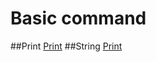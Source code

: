 # Basic command
##Print
[Print](./2_Basic_Command_1_Print.md)
##String
[Print](./2_Basic_Command_2_String.md)
